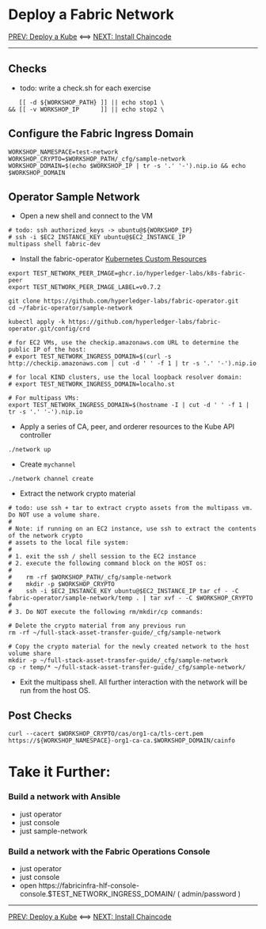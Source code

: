 # Deploy a Fabric Network 

[PREV: Deploy a Kube](10-kube.md) <==> [NEXT: Install Chaincode](30-chaincode.md)

---

## Checks 

- todo: write a check.sh for each exercise 
```shell
   [[ -d ${WORKSHOP_PATH} ]] || echo stop1 \
&& [[ -v WORKSHOP_IP      ]] || echo stop2 \

```


## Configure the Fabric Ingress Domain

```shell
WORKSHOP_NAMESPACE=test-network
WORKSHOP_CRYPTO=$WORKSHOP_PATH/_cfg/sample-network 
WORKSHOP_DOMAIN=$(echo $WORKSHOP_IP | tr -s '.' '-').nip.io && echo $WORKSHOP_DOMAIN

```


## Operator Sample Network 

- Open a new shell and connect to the VM
```shell
# todo: ssh authorized_keys -> ubuntu@${WORKSHOP_IP}
# ssh -i $EC2_INSTANCE_KEY ubuntu@$EC2_INSTANCE_IP 
multipass shell fabric-dev 

```

- Install the fabric-operator [Kubernetes Custom Resources](https://kubernetes.io/docs/concepts/extend-kubernetes/api-extension/custom-resources/)
```shell
export TEST_NETWORK_PEER_IMAGE=ghcr.io/hyperledger-labs/k8s-fabric-peer
export TEST_NETWORK_PEER_IMAGE_LABEL=v0.7.2

git clone https://github.com/hyperledger-labs/fabric-operator.git
cd ~/fabric-operator/sample-network

kubectl apply -k https://github.com/hyperledger-labs/fabric-operator.git/config/crd

```

```shell
# for EC2 VMs, use the checkip.amazonaws.com URL to determine the public IP of the host: 
# export TEST_NETWORK_INGRESS_DOMAIN=$(curl -s http://checkip.amazonaws.com | cut -d ' ' -f 1 | tr -s '.' '-').nip.io

# for local KIND clusters, use the local loopback resolver domain:
# export TEST_NETWORK_INGRESS_DOMAIN=localho.st

# For multipass VMs: 
export TEST_NETWORK_INGRESS_DOMAIN=$(hostname -I | cut -d ' ' -f 1 | tr -s '.' '-').nip.io

```

- Apply a series of CA, peer, and orderer resources to the Kube API controller
```shell
./network up

```

- Create `mychannel`
```shell
./network channel create 

```

- Extract the network crypto material
```shell
# todo: use ssh + tar to extract crypto assets from the multipass vm.  Do NOT use a volume share.
#
# Note: if running on an EC2 instance, use ssh to extract the contents of the network crypto 
# assets to the local file system: 
#
# 1. exit the ssh / shell session to the EC2 instance
# 2. execute the following command block on the HOST os:
# 
#    rm -rf $WORKSHOP_PATH/_cfg/sample-network
#    mkdir -p $WORKSHOP_CRYPTO
#    ssh -i $EC2_INSTANCE_KEY ubuntu@$EC2_INSTANCE_IP tar cf - -C fabric-operator/sample-network/temp . | tar xvf - -C $WORKSHOP_CRYPTO
# 
# 3. Do NOT execute the following rm/mkdir/cp commands:

# Delete the crypto material from any previous run 
rm -rf ~/full-stack-asset-transfer-guide/_cfg/sample-network

# Copy the crypto material for the newly created network to the host volume share  
mkdir -p ~/full-stack-asset-transfer-guide/_cfg/sample-network 
cp -r temp/* ~/full-stack-asset-transfer-guide/_cfg/sample-network/

```

- Exit the multipass shell.  All further interaction with the network will be run from the host OS. 


## Post Checks 

```shell
curl --cacert $WORKSHOP_CRYPTO/cas/org1-ca/tls-cert.pem https://${WORKSHOP_NAMESPACE}-org1-ca-ca.$WORKSHOP_DOMAIN/cainfo

```


# Take it Further:  

### Build a network with Ansible
- just operator 
- just console 
- just sample-network 

### Build a network with the Fabric Operations Console

- just operator 
- just console 
- open https://fabricinfra-hlf-console-console.$TEST_NETWORK_INGRESS_DOMAIN/    ( admin/password )  

---

[PREV: Deploy a Kube](10-kube.md) <==> [NEXT: Install Chaincode](30-chaincode.md)


